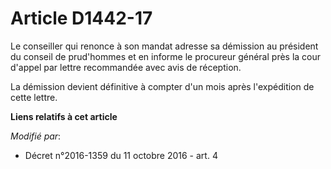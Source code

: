 # Article D1442-17

Le conseiller qui renonce à son mandat adresse sa démission au président du conseil de prud'hommes et en informe le procureur
général près la cour d'appel par lettre recommandée avec avis de réception. 

La démission devient définitive à compter d'un mois après l'expédition de cette lettre.

**Liens relatifs à cet article**

_Modifié par_:

  - Décret n°2016-1359 du 11 octobre 2016 - art. 4
